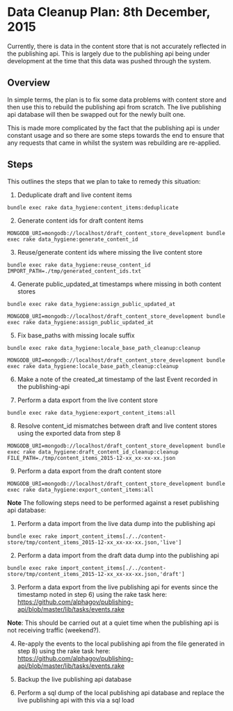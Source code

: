 # Data Cleanup Plan: 8th December, 2015

Currently, there is data in the content store that is not accurately reflected
in the publishing api. This is largely due to the publishing api being under
development at the time that this data was pushed through the system.

## Overview

In simple terms, the plan is to fix some data problems with content store and
then use this to rebuild the publishing api from scratch. The live publishing
api database will then be swapped out for the newly built one.

This is made more complicated by the fact that the publishing api is under
constant usage and so there are some steps towards the end to ensure that any
requests that came in whilst the system was rebuilding are re-applied.

## Steps

This outlines the steps that we plan to take to remedy this situation:

1. Deduplicate draft and live content items

`bundle exec rake data_hygiene:content_items:deduplicate`


2. Generate content ids for draft content items

`MONGODB_URI=mongodb://localhost/draft_content_store_development bundle exec rake data_hygiene:generate_content_id`


3. Reuse/generate content ids where missing the live content store

`bundle exec rake data_hygiene:reuse_content_id IMPORT_PATH=./tmp/generated_content_ids.txt`


4. Generate public_updated_at timestamps where missing in both content stores

`bundle exec rake data_hygiene:assign_public_updated_at`

`MONGODB_URI=mongodb://localhost/draft_content_store_development bundle exec rake data_hygiene:assign_public_updated_at`


5. Fix base_paths with missing locale suffix

`bundle exec rake data_hygiene:locale_base_path_cleanup:cleanup`

`MONGODB_URI=mongodb://localhost/draft_content_store_development bundle exec rake data_hygiene:locale_base_path_cleanup:cleanup`


6. Make a note of the created_at timestamp of the last Event recorded in the publishing-api


7. Perform a data export from the live content store

`bundle exec rake data_hygiene:export_content_items:all`


8. Resolve content_id mismatches between draft and live content stores using the exported data from step 8

`MONGODB_URI=mongodb://localhost/draft_content_store_development bundle exec rake data_hygiene:draft_content_id_cleanup:cleanup FILE_PATH=./tmp/content_items_2015-12-xx_xx-xx-xx.json`


9. Perform a data export from the draft content store

`MONGODB_URI=mongodb://localhost/draft_content_store_development bundle exec rake data_hygiene:export_content_items:all`


**Note** The following steps need to be performed against a reset publishing api database:

1. Perform a data import from the live data dump into the publishing api

`bundle exec rake import_content_items[./../content-store/tmp/content_items_2015-12-xx_xx-xx-xx.json,'live']`

2. Perform a data import from the draft data dump into the publishing api

`bundle exec rake import_content_items[./../content-store/tmp/content_items_2015-12-xx_xx-xx-xx.json,'draft']`



3. Perform a data export from the live publishing api for events since the
timestamp noted in step 6) using the rake task here: https://github.com/alphagov/publishing-api/blob/master/lib/tasks/events.rake

**Note**: This should be carried out at a quiet time when the publishing api is not
receiving traffic (weekend?).

4. Re-apply the events to the local publishing api from the file generated in
step 8) using the rake task here: https://github.com/alphagov/publishing-api/blob/master/lib/tasks/events.rake

5. Backup the live publishing api database

6. Perform a sql dump of the local publishing api database and replace the live
publishing api with this via a sql load
